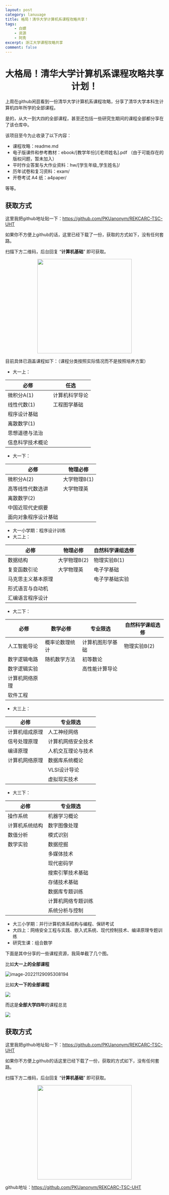 ```yaml
---
layout: post
category: lanuuage
title: 格局！清华大学计算机系课程攻略共享！
tags:
    - 白嫖
    - 资源
    - 阿秀
excerpt: 浙江大学课程攻略共享
comment: false
---
```




<h1 align="center">大格局！清华大学计算机系课程攻略共享计划！</h1>

上周在github闲逛看到一份清华大学计算机系课程攻略，分享了清华大学本科生计算机四年所学的全部课程。

是的，从大一到大四的全部课程，甚至还包括一些研究生期间的课程全部都分享在了该仓库中。

该项目至今为止收录了以下内容：

- 课程攻略：readme.md
- 电子版课件和参考教材：ebook/[教学年份]/[老师姓名].pdf （由于可能存在的版权问题，暂未加入）
- 平时作业答案与大作业资料：hw/[学生年级_学生姓名]/
- 历年试卷和复习资料：exam/
- 开卷考试 A4 纸：a4paper/

等等。

## 获取方式

这里我把github地址贴一下：https://github.com/PKUanonym/REKCARC-TSC-UHT

如果你不方便上github的话，这里已经下载了一份，获取的方式如下，没有任何套路。

扫描下方二维码，后台回复 “**计算机基础**” 即可获取。

<div align="center"><img src="https://axiu-image-bed.oss-cn-shanghai.aliyuncs.com/img/202301191549506.jpg" style="width: 300px; height: 300px;" /></div>





目前具体已涵盖课程如下：（课程分类按照实际情况而不是按照培养方案）

- 大一上：

| 必修             | 任选           |
| ---------------- | -------------- |
| 微积分A(1)       | 计算机科学导论 |
| 线性代数(1)      | 工程图学基础   |
| 程序设计基础     |                |
| 离散数学(1)      |                |
| 思想道德与法治   |                |
| 信息科学技术概论 |                |

- 大一下：

| 必修                 | 物理必修     |
| -------------------- | ------------ |
| 微积分A(2)           | 大学物理B(1) |
| 高等线性代数选讲     | 大学物理英   |
| 离散数学(2)          |              |
| 中国近现代史纲要     |              |
| 面向对象程序设计基础 |              |

- 大一小学期：程序设计训练
- 大二上：

| 必修               | 物理必修     | 自然科学课组选修 |
| ------------------ | ------------ | ---------------- |
| 数据结构           | 大学物理B(2) | 物理实验B(1)     |
| 复变函数引论       | 大学物理英   | 电子学基础       |
| 马克思主义基本原理 |              | 电子学基础实验   |
| 形式语言与自动机   |              |                  |
| 汇编语言程序设计   |              |                  |

- 大二下：

| 必修           | 数学必修       | 专业限选         | 自然科学课组选修 |
| -------------- | -------------- | ---------------- | ---------------- |
| 人工智能导论   | 概率论数理统计 | 计算机图形学基础 | 物理实验B(2)     |
| 数字逻辑电路   | 随机数学方法   | 初等数论         |                  |
| 数字逻辑实验   |                | 高性能计算导论   |                  |
| 计算机网络原理 |                |                  |                  |
| 软件工程       |                |                  |                  |

- 大三上：

| 必修           | 专业限选           |
| -------------- | ------------------ |
| 计算机组成原理 | 人工神经网络       |
| 信号处理原理   | 计算机网络安全技术 |
| 编译原理       | 人机交互理论与技术 |
| 计算机网络原理 | 数据库系统概论     |
|                | VLSI设计导论       |
|                | 虚拟现实技术       |

- 大三下：

| 必修           | 专业限选           |
| -------------- | ------------------ |
| 操作系统       | 机器学习概论       |
| 计算机系统结构 | 数字图像处理       |
| 数值分析       | 模式识别           |
| 数学实验       | 数据挖掘           |
|                | 多媒体技术         |
|                | 现代密码学         |
|                | 搜索引擎技术基础   |
|                | 存储技术基础       |
|                | 数据库专题训练     |
|                | 计算机网络专题训练 |
|                | 系统分析与控制     |

- 大三小学期：并行计算机体系结构与编程、保研考试
- 大四上：网络安全工程与实践、嵌入式系统、现代控制技术、编译原理专题训练
- 研究生课：组合数学

下面是其中分享的一些课程资源，我简单截了几个图。

比如**大一上的全部课程**

![image-20221129095308194](https://axiu-image-bed.oss-cn-shanghai.aliyuncs.com/img/202211290953733.png)

比如**大一下的全部课程**

![](https://axiu-image-bed.oss-cn-shanghai.aliyuncs.com/img/202211290953428.png)

而这是**全部大学四年**的课程总览

![](https://axiu-image-bed.oss-cn-shanghai.aliyuncs.com/img/202211290954414.png)




## 获取方式

这里我把github地址贴一下：https://github.com/PKUanonym/REKCARC-TSC-UHT

如果你不方便上github的话这里已经下载了一份，获取的方式如下，没有任何套路。

扫描下方二维码，后台回复 “**计算机基础**” 即可获取。

<div align="center"><img src="https://axiu-image-bed.oss-cn-shanghai.aliyuncs.com/img/202301191549506.jpg" style="width: 300px; height: 300px;" /></div>



github地址：https://github.com/PKUanonym/REKCARC-TSC-UHT



